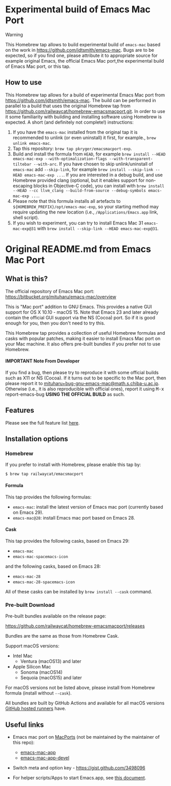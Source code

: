 # Experimental build of Emacs Mac Port

> [!WARNING]
> This Homebrew tap allows to build experimental build of `emacs-mac` based on the work in
> https://github.com/jdtsmith/emacs-mac. Bugs are to be expected, so if you find one, please attribute it to
> appropriate source for example original Emacs, the official Emacs Mac port,the experimental build of Emacs Mac port,
> or this tap.

## How to use

This Homebrew tap allows for a build of experimental Emacs Mac port from https://github.com/jdtsmith/emacs-mac. The build can be performed in parallel to a build that uses the original Homebrew tap from https://github.com/railwaycat/homebrew-emacsmacport.git. In order to use it some familiarity with building and installing software using Homebrew is expected. A short (and definitely not complete!) instructions:

1. If you have the `emacs-mac` installed from the original tap it is recommended to unlink (or even uninstall) it first, for example., `brew unlink emacs-mac`.
2. Tap this repository: `brew tap pkryger/emacsmacport-exp`.
3. Build and install the formula from `HEAD`, for example `brew install --HEAD emacs-mac-exp --with-optimalization-flags --with-transparent-tiltebar --with-arc`. If you have chosen to skip unlink/uninstall of `emacs-mac` add `--skip-link`, for example `brew install --skip-link --HEAD emacs-mac-exp ...`. If you are interested in a debug build, and use Homebrew provided clang (optional, but it enables support for non-escaping blocks in Objective-C code), you can install with `brew install --HEAD --cc llvm_clang --build-from-source --debug-symbols emacs-mac-exp ...`.
4. Please note that this formula installs all artefacts to `${HOMEBREW_PREFIX}/opt/emacs-mac-exp`, so your starting method may require updating the new location (i.e., `/Applications/Emacs.app` link, shell script).
5. If you wish to experiment, you can try to install Emacs Mac 31 `emacs-mac-exp@31` with `brew install --skip-link --HEAD emacs-mac-exp@31`.

# Original README.md from Emacs Mac Port

## What is this?

The official repository of Emacs Mac port: https://bitbucket.org/mituharu/emacs-mac/overview

This is "Mac port" addition to GNU Emacs. This provides a native GUI
support for OS X 10.10 - macOS 15. Note that Emacs 23 and later
already contain the official GUI support via the NS (Cocoa) port. So
if it is good enough for you, then you don't need to try this.

This Homebrew tap provides a collection of useful Homebrew formulas
and casks with popular patches, making it easier to install Emacs Mac
port on your Mac machine. It also offers pre-built bundles if you
prefer not to use Homebrew.

#### IMPORTANT Note From Developer

If you find a bug, then please try to reproduce it with some
official builds such as X11 or NS (Cocoa).  If it turns out to be
specific to the Mac port, then please report it to
<a href="mailto:mituharu+bug-gnu-emacs-mac@math.s.chiba-u.ac.jp">mituharu+bug-gnu-emacs-mac@math.s.chiba-u.ac.jp</a>.  Otherwise (i.e.,
it is also reproducible with official ones), report it using <kbd>M-x</kbd>
report-emacs-bug **USING THE OFFICIAL BUILD** as such.


## Features
Please see the full feature list <a href="https://bitbucket.org/mituharu/emacs-mac/src/master/README-mac">here</a>.


## Installation options

### Homebrew
If you prefer to install with Homebrew, please enable this tap by:

```
$ brew tap railwaycat/emacsmacport
```

#### Formula
This tap provides the following formulas:

- `emacs-mac`: install the latest version of Emacs mac port (currently based on Emacs 29).
- `emacs-mac@28`: install Emacs mac port based on Emacs 28.

#### Cask
This tap provides the following casks, based on Emacs 29:

- `emacs-mac`
- `emacs-mac-spacemacs-icon`

and the following casks, based on Emacs 28:

- `emacs-mac-28`
- `emacs-mac-28-spacemacs-icon`

All of these casks can be installed by `brew install --cask` command.

### Pre-built Download ###

Pre-built bundles available on the release page:

https://github.com/railwaycat/homebrew-emacsmacport/releases

Bundles are the same as those from Homebrew Cask.

Support macOS versions:

* Intel Mac
  - Ventura (macOS13) and later
* Apple Silicon Mac
  - Sonoma (macOS14)
  - Sequoia (macOS15) and later

For macOS versions not be listed above, please install from Homebrew
formula (install without `--cask`).

All bundles are built by GitHub Actions and available for all macOS
versions [GitHub hosted
runners](https://docs.github.com/en/actions/using-github-hosted-runners/using-github-hosted-runners/about-github-hosted-runners#standard-github-hosted-runners-for-public-repositories)
have.

## Useful links ##

* Emacs mac port on [MacPorts](https://www.macports.org/) (not be maintained by the maintainer of this repo):
  - [emacs-mac-app](https://ports.macports.org/port/emacs-mac-app/)
  - [emacs-mac-app-devel](https://ports.macports.org/port/emacs-mac-app-devel/)

* Switch meta and option key - https://gist.github.com/3498096

* For helper scripts/Apps to start Emacs.app, see [this document](https://github.com/railwaycat/homebrew-emacsmacport/blob/master/docs/emacs-start-helpers.md).
